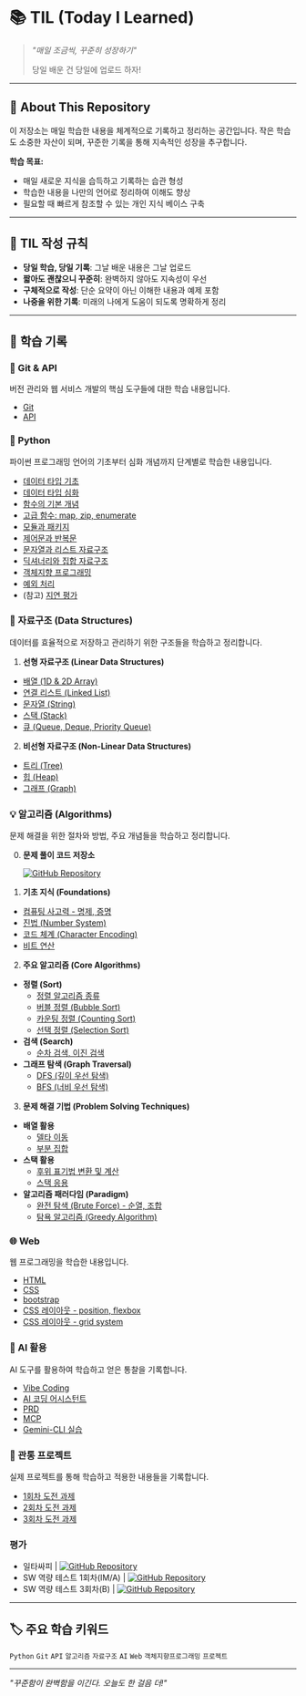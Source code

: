 # 📚 TIL (Today I Learned)

> *"매일 조금씩, 꾸준히 성장하기"*
>
> 당일 배운 건 당일에 업로드 하자!

---

## 🎯 About This Repository

이 저장소는 매일 학습한 내용을 체계적으로 기록하고 정리하는 공간입니다. 작은 학습도 소중한 자산이 되며, 꾸준한 기록을 통해 지속적인 성장을 추구합니다.

**학습 목표:**
- 매일 새로운 지식을 습득하고 기록하는 습관 형성
- 학습한 내용을 나만의 언어로 정리하여 이해도 향상
- 필요할 때 빠르게 참조할 수 있는 개인 지식 베이스 구축

---

## 📝 TIL 작성 규칙

- **당일 학습, 당일 기록**: 그날 배운 내용은 그날 업로드
- **짧아도 괜찮으니 꾸준히**: 완벽하지 않아도 지속성이 우선
- **구체적으로 작성**: 단순 요약이 아닌 이해한 내용과 예제 포함
- **나중을 위한 기록**: 미래의 나에게 도움이 되도록 명확하게 정리

---

## 📖 학습 기록

### **🔧 Git & API**
버전 관리와 웹 서비스 개발의 핵심 도구들에 대한 학습 내용입니다.

* [Git](git-api/git.md)
* [API](git-api/API.md)


### **🐍 Python**
파이썬 프로그래밍 언어의 기초부터 심화 개념까지 단계별로 학습한 내용입니다.

* [데이터 타입 기초](python/data-types_1.md)
* [데이터 타입 심화](python/data-types_2.md)
* [함수의 기본 개념](python/function_1.md)
* [고급 함수: map, zip, enumerate](python/function_2.md)
* [모듈과 패키지](python/modules.md)
* [제어문과 반복문](python/control-of-flow.md)
* [문자열과 리스트 자료구조](python/data-structure_1.md)
* [딕셔너리와 집합 자료구조](python/data-structure_2.md)
* [객체지향 프로그래밍](python/oop_1.md)
* [예외 처리](python/exception.md)
* (참고) [지연 평가](python/lazy-evaluation.md)


### **📂 자료구조 (Data Structures)**
데이터를 효율적으로 저장하고 관리하기 위한 구조들을 학습하고 정리합니다.

1. **선형 자료구조 (Linear Data Structures)**
* [배열 (1D & 2D Array)](data-structure/array.md)
* [연결 리스트 (Linked List)](data-structure/linked-list.md)
* [문자열 (String)](data-structure/string.md)
* [스택 (Stack)](data-structure/stack.md)
* [큐 (Queue, Deque, Priority Queue)](data-structure/queue.md)

2. **비선형 자료구조 (Non-Linear Data Structures)**
* [트리 (Tree)](data-structure/tree.md)
* [힙 (Heap)](data-structure/heap.md)
* [그래프 (Graph)](data-structure/graph.md)


### **💡 알고리즘 (Algorithms)**
문제 해결을 위한 절차와 방법, 주요 개념들을 학습하고 정리합니다.

0. **문제 풀이 코드 저장소**

    [![GitHub Repository](https://img.shields.io/badge/GitHub-algorithm--inclass-yellow?style=flat&logo=github)](https://github.com/ajjoona-git/algorithm-inclass)


1. **기초 지식 (Foundations)**
* [컴퓨팅 사고력 - 명제, 증명](algorithm/computing-thinking.md)
* [진법 (Number System)](algorithm/number-system.md)
* [코드 체계 (Character Encoding)](algorithm/incoding.md)
* [비트 연산](algorithm/bit-operate.md)

2. **주요 알고리즘 (Core Algorithms)**
* **정렬 (Sort)**
    * [정렬 알고리즘 종류](algorithm/sort.md) 
    * [버블 정렬 (Bubble Sort)](algorithm/bubble-sort.md)
    * [카운팅 정렬 (Counting Sort)](algorithm/counting-sort.md)
    * [선택 정렬 (Selection Sort)](algorithm/selection-sort.md)
* **검색 (Search)**
    * [순차 검색, 이진 검색](algorithm/search.md)
* **그래프 탐색 (Graph Traversal)**
    * [DFS (깊이 우선 탐색)](algorithm/dfs.md)
    * [BFS (너비 우선 탐색)](algorithm/bfs.md)
    
3. **문제 해결 기법 (Problem Solving Techniques)**
* **배열 활용**
    * [델타 이동](algorithm/delta.md)
    * [부분 집합](algorithm/power-set.md)
* **스택 활용**
    * [후위 표기법 변환 및 계산](algorithm/postfix.md)
    * [스택 응용](algorithm/stack-application.md)
* **알고리즘 패러다임 (Paradigm)**
    * [완전 탐색 (Brute Force) - 순열, 조합](algorithm/brute-force.md)
    * [탐욕 알고리즘 (Greedy Algorithm)](algorithm/greedy.md)


### **🌐 Web**
웹 프로그래밍을 학습한 내용입니다.
* [HTML](web/html.md)
* [CSS](web/css.md)
* [bootstrap](web/bootstrap.md)
* [CSS 레이아웃 - position, flexbox](web/layout.md)
* [CSS 레이아웃 - grid system](web/grid-system.md)


### **🤖 AI 활용**
AI 도구를 활용하여 학습하고 얻은 통찰을 기록합니다.
* [Vibe Coding](AI/Vibe-Coding.md)  
* [AI 코딩 어시스턴트](AI/ai-coding-assistant.md)
* [PRD](AI/prd.md)
* [MCP](AI/mcp.md)
* [Gemini-CLI 실습](AI/gemini-cli.md)


### **🚀 관통 프로젝트**
실제 프로젝트를 통해 학습하고 적용한 내용들을 기록합니다.

* [1회차 도전 과제](project-01/01.md)
* [2회차 도전 과제](project-01/02.md)
* [3회차 도전 과제](project-01/03.md)

### **평가**
* 일타싸피 | [![GitHub Repository](https://img.shields.io/badge/GitHub-pocket--ball-yellow?style=flat&logo=github)](https://github.com/ajjoona-git/pocket-ball)
* SW 역량 테스트 1회차(IM/A) | [![GitHub Repository](https://img.shields.io/badge/GitHub-sw--test--250819-yellow?style=flat&logo=github)](https://github.com/ajjoona-git/sw-test-250819)
* SW 역량 테스트 3회차(B) | [![GitHub Repository](https://img.shields.io/badge/GitHub-sw--test--250906-yellow?style=flat&logo=github)](https://github.com/ajjoona-git/sw-test-250906)


---

## 🏷️ 주요 학습 키워드

`Python` `Git` `API` `알고리즘` `자료구조` `AI` `Web` `객체지향프로그래밍` `프로젝트`

---

*"꾸준함이 완벽함을 이긴다. 오늘도 한 걸음 더!"*